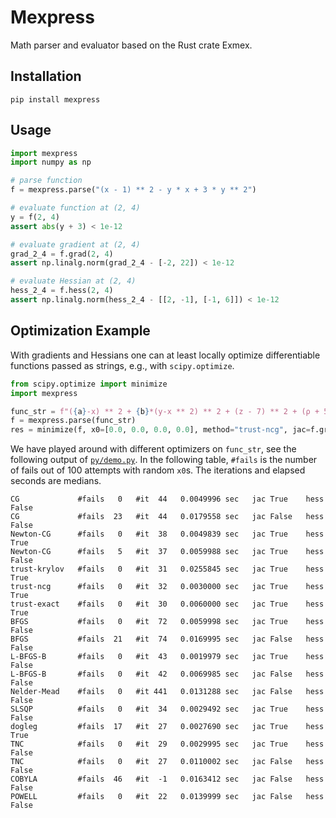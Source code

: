 # Mexpress
Math parser and evaluator based on the Rust crate Exmex.
## Installation 

```
pip install mexpress
```
## Usage

```python
import mexpress
import numpy as np

# parse function
f = mexpress.parse("(x - 1) ** 2 - y * x + 3 * y ** 2")

# evaluate function at (2, 4)
y = f(2, 4)
assert abs(y + 3) < 1e-12

# evaluate gradient at (2, 4)
grad_2_4 = f.grad(2, 4)
assert np.linalg.norm(grad_2_4 - [-2, 22]) < 1e-12

# evaluate Hessian at (2, 4)
hess_2_4 = f.hess(2, 4)
assert np.linalg.norm(hess_2_4 - [[2, -1], [-1, 6]]) < 1e-12
```

## Optimization Example

With gradients and Hessians one can at least locally optimize differentiable functions passed as strings, e.g., with `scipy.optimize`.
```Python
from scipy.optimize import minimize
import mexpress

func_str = f"({a}-x) ** 2 + {b}*(y-x ** 2) ** 2 + (z - 7) ** 2 + (ρ + 5) ** 2"
f = mexpress.parse(func_str)
res = minimize(f, x0=[0.0, 0.0, 0.0, 0.0], method="trust-ncg", jac=f.grad, hess=f.hess)
```
We have played around with different optimizers on `func_str`, see the following output of [`py/demo.py`](https://github.com/bertiqwerty/mexpress/blob/main/py/demo.py). In the following table, `#fails` is the number of fails out of 100 attempts with random `x0`s. The iterations and elapsed seconds are medians.
```
CG             #fails   0   #it  44   0.0049996 sec   jac True    hess False
CG             #fails  23   #it  44   0.0179558 sec   jac False   hess False
Newton-CG      #fails   0   #it  38   0.0049839 sec   jac True    hess True
Newton-CG      #fails   5   #it  37   0.0059988 sec   jac True    hess False
trust-krylov   #fails   0   #it  31   0.0255845 sec   jac True    hess True
trust-ncg      #fails   0   #it  32   0.0030000 sec   jac True    hess True
trust-exact    #fails   0   #it  30   0.0060000 sec   jac True    hess True
BFGS           #fails   0   #it  72   0.0059998 sec   jac True    hess False
BFGS           #fails  21   #it  74   0.0169995 sec   jac False   hess False
L-BFGS-B       #fails   0   #it  43   0.0019979 sec   jac True    hess False
L-BFGS-B       #fails   0   #it  42   0.0069985 sec   jac False   hess False
Nelder-Mead    #fails   0   #it 441   0.0131288 sec   jac False   hess False
SLSQP          #fails   0   #it  34   0.0029492 sec   jac True    hess False
dogleg         #fails  17   #it  27   0.0027690 sec   jac True    hess True
TNC            #fails   0   #it  29   0.0029995 sec   jac True    hess False
TNC            #fails   0   #it  27   0.0110002 sec   jac False   hess False
COBYLA         #fails  46   #it  -1   0.0163412 sec   jac False   hess False
POWELL         #fails   0   #it  22   0.0139999 sec   jac False   hess False
```
